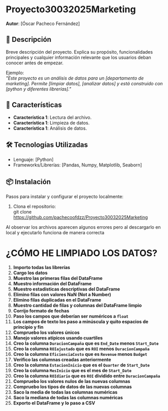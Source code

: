 # Proyecto30032025Marketing
 
**Autor**: [Óscar Pacheco Fernández]  
 
## 📌 Descripción  
Breve descripción del proyecto. Explica su propósito, funcionalidades principales y cualquier información relevante que los usuarios deban conocer antes de empezar.  
 
Ejemplo:  
*"Este proyecto es un análisis de datos para un [departamento de marketing]. Permite [limpiar datos], [analizar datos] y está construido con [python y diferentes librerías]."*  
 
## 🚀 Características  
- **Característica 1**: Lectura del archivo.  
- **Característica 1**: Limpieza de datos.  
- **Característica 1**: Análisis de datos.  
 
## 🛠️ Tecnologías Utilizadas  
- Lenguaje: [Python]  
- Frameworks/Librerías: [Pandas, Numpy, Matplotlib, Seaborn]  
 
## 📦 Instalación  
Pasos para instalar y configurar el proyecto localmente:  
 
1. Clona el repositorio:  
git clone https://github.com/pachecoofdzz/Proyecto30032025Marketing
 
Al observar los archivos aparecen algunos errores pero al descargarlo en local y ejecutarlo funciona de manera correcta
 
 
# ¿CÓMO HE LIMPIADO LOS DATOS?
 
1. **Importo todas las librerías**  
2. **Cargo los datos**  
3. **Muestro las primeras filas del DataFrame**  
4. **Muestro información del DataFrame**  
5. **Muestro estadísticas descriptivas del DataFrame**  
6. **Elimino filas con valores NaN (Not a Number)**  
7. **Elimino filas duplicadas en el DataFrame**  
8. **Muestro cantidad de filas y columnas del DataFrame limpio**  
9. **Corrijo formato de fechas**  
10. **Paso los campos que deberían ser numéricos a `float`**  
11. **Los campos de texto los paso a minúscula y quito espacios de principio y fin**  
12. **Compruebo los valores únicos**  
13. **Manejo valores atípicos usando cuartiles**  
14. **Creo la columna `DuracionCampaña` que es `End_Date` menos `Start_Date`**  
15. **Creo la columna `ROIajustado` que es `ROI` menos `DuracionCampaña`**  
16. **Creo la columna `EficienciaCosto` que es `Revenue` menos `Budget`**  
17. **Verifico las columnas creadas anteriormente**  
18. **Creo la columna `EstacionInicio` que es el `Quarter` de `Start_Date`**  
19. **Creo la columna `MesInicio` que es el mes de `Start_Date`**  
20. **Creo la columna `ROIdiario` que es `ROI` dividido entre `DuracionCampaña`**  
21. **Compruebo los valores nulos de las nuevas columnas**  
22. **Compruebo los tipos de datos de las nuevas columnas**  
23. **Saco la media de todas las columnas numéricas**  
24. **Saco la mediana de todas las columnas numéricas**  
25. **Exporto el DataFrame y lo paso a CSV**
